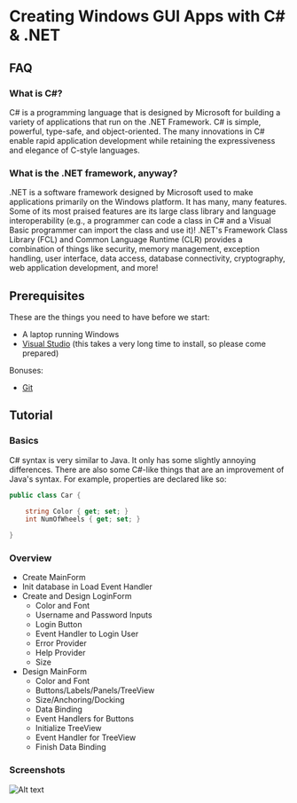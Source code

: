 # Creating Windows GUI Apps with C# & .NET

## FAQ

### What is C#?

C# is a programming language that is designed by Microsoft for building a variety of applications that run on the .NET Framework. C# is simple, powerful, type-safe, and object-oriented. The many innovations in C# enable rapid application development while retaining the expressiveness and elegance of C-style languages.

### What is the .NET framework, anyway?

.NET is a software framework designed by Microsoft used to make applications primarily on the Windows platform. It has many, many features. Some of its most praised features are its large class library and language interoperability (e.g., a programmer can code a class in C# and a Visual Basic programmer can import the class and use it)! .NET's Framework Class Library (FCL) and Common Language Runtime (CLR) provides a combination of things like security, memory management, exception handling, user interface, data access, database connectivity, cryptography, web application development, and more!

## Prerequisites

These are the things you need to have before we start:

* A laptop running Windows
* [Visual Studio](https://www.visualstudio.com/downloads/?rr=https%3A%2F%2Fwww.google.com%2F) (this takes a very long time to install, so please come prepared)

Bonuses:

* [Git](https://git-scm.com/downloads)
 
## Tutorial

### Basics

C# syntax is very similar to Java. It only has some slightly annoying differences. There are also some C#-like things that are an improvement of Java's syntax. For example, properties are declared like so:

``` c#
public class Car {

    string Color { get; set; }
    int NumOfWheels { get; set; }

}
```

### Overview

* Create MainForm
* Init database in Load Event Handler
* Create and Design LoginForm
    * Color and Font
    * Username and Password Inputs
    * Login Button
    * Event Handler to Login User
    * Error Provider
    * Help Provider
    * Size
* Design MainForm
    * Color and Font
    * Buttons/Labels/Panels/TreeView
    * Size/Anchoring/Docking
    * Data Binding
    * Event Handlers for Buttons
    * Initialize TreeView
    * Event Handler for TreeView
    * Finish Data Binding

### Screenshots

![Alt text](http://dat/login.jpg "Optional title")
